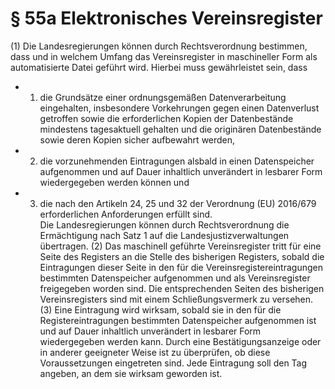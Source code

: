 # § 55a Elektronisches Vereinsregister
(1) Die Landesregierungen können durch Rechtsverordnung bestimmen, dass und in welchem Umfang das Vereinsregister in maschineller Form als automatisierte Datei geführt wird. Hierbei muss gewährleistet sein, dass
* 1. die Grundsätze einer ordnungsgemäßen Datenverarbeitung eingehalten, insbesondere Vorkehrungen gegen einen Datenverlust getroffen sowie die erforderlichen Kopien der Datenbestände mindestens tagesaktuell gehalten und die originären Datenbestände sowie deren Kopien sicher aufbewahrt werden,
* 2. die vorzunehmenden Eintragungen alsbald in einen Datenspeicher aufgenommen und auf Dauer inhaltlich unverändert in lesbarer Form wiedergegeben werden können und
* 3. die nach den Artikeln 24, 25 und 32 der Verordnung (EU) 2016/679 erforderlichen Anforderungen erfüllt sind.  
Die Landesregierungen können durch Rechtsverordnung die Ermächtigung nach Satz 1 auf die Landesjustizverwaltungen übertragen.
(2) Das maschinell geführte Vereinsregister tritt für eine Seite des Registers an die Stelle des bisherigen Registers, sobald die Eintragungen dieser Seite in den für die Vereinsregistereintragungen bestimmten Datenspeicher aufgenommen und als Vereinsregister freigegeben worden sind. Die entsprechenden Seiten des bisherigen Vereinsregisters sind mit einem Schließungsvermerk zu versehen.
(3) Eine Eintragung wird wirksam, sobald sie in den für die Registereintragungen bestimmten Datenspeicher aufgenommen ist und auf Dauer inhaltlich unverändert in lesbarer Form wiedergegeben werden kann. Durch eine Bestätigungsanzeige oder in anderer geeigneter Weise ist zu überprüfen, ob diese Voraussetzungen eingetreten sind. Jede Eintragung soll den Tag angeben, an dem sie wirksam geworden ist.